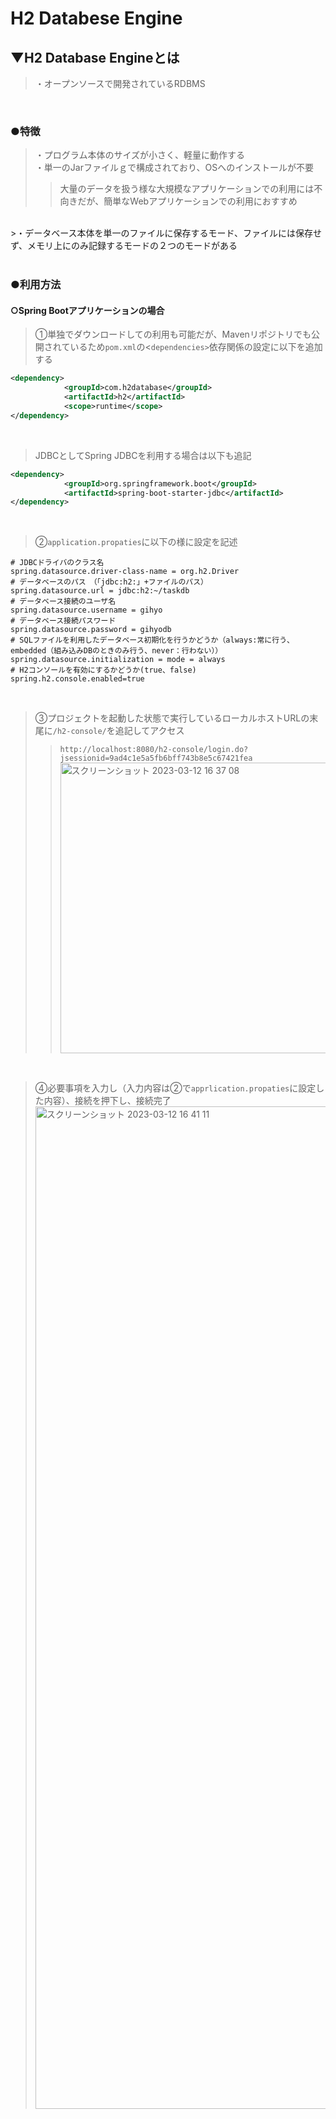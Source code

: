# H2 Databese Engine

## ▼H2 Database Engineとは
>・オープンソースで開発されているRDBMS<br>
<br>

### ●特徴
>・プログラム本体のサイズが小さく、軽量に動作する<br>
>・単一のJarファイルｇで構成されており、OSへのインストールが不要<br>
>>大量のデータを扱う様な大規模なアプリケーションでの利用には不向きだが、簡単なWebアプリケーションでの利用におすすめ<br>
<br>
>・データベース本体を単一のファイルに保存するモード、ファイルには保存せず、メモリ上にのみ記録するモードの２つのモードがある<br>
<br>

### ●利用方法
#### ○Spring Bootアプリケーションの場合
>①単独でダウンロードしての利用も可能だが、Mavenリポジトリでも公開されているため`pom.xml`の<`dependencies>`依存関係の設定に以下を追加する<br>
```xml
<dependency>
			<groupId>com.h2database</groupId>
			<artifactId>h2</artifactId>
			<scope>runtime</scope>
</dependency>
```
<br>

>JDBCとしてSpring JDBCを利用する場合は以下も追記
```xml
<dependency>
			<groupId>org.springframework.boot</groupId>
			<artifactId>spring-boot-starter-jdbc</artifactId>
</dependency>
```
<br>

>②`application.propaties`に以下の様に設定を記述<br>
```shell
# JDBCドライバのクラス名
spring.datasource.driver-class-name = org.h2.Driver
# データベースのパス　（「jdbc:h2:」+ファイルのパス）
spring.datasource.url = jdbc:h2:~/taskdb
# データベース接続のユーザ名
spring.datasource.username = gihyo
# データベース接続パスワード
spring.datasource.password = gihyodb
# SQLファイルを利用したデータベース初期化を行うかどうか（always:常に行う、embedded（組み込みDBのときのみ行う、never：行わない））
spring.datasource.initialization = mode = always
# H2コンソールを有効にするかどうか(true、false)
spring.h2.console.enabled=true
```
<br>

>③プロジェクトを起動した状態で実行しているローカルホストURLの末尾に`/h2-console/`を追記してアクセス<br>
>>`http://localhost:8080/h2-console/login.do?jsessionid=9ad4c1e5a5fb6bff743b8e5c67421fea`<br>
<img width="465" alt="スクリーンショット 2023-03-12 16 37 08" src="https://user-images.githubusercontent.com/81621944/224531025-874b6763-7bbd-47ae-ac37-a12ed24c4d32.png"><br>
<br>

>④必要事項を入力し（入力内容は②で`apprlication.propaties`に設定した内容）、接続を押下し、接続完了<br>
<img width="1604" alt="スクリーンショット 2023-03-12 16 41 11" src="https://user-images.githubusercontent.com/81621944/224531146-2c30279b-665e-47ab-8568-6a9b7bf2c09f.png"><br>
<br>






